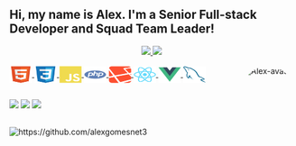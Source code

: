 ## Hi, my name is Alex. I'm a Senior Full-stack Developer and Squad Team Leader!
<div align="center">
  <a href="https://github.com/alexgomesnet3">
  <img height="180em" src="https://github-readme-stats.vercel.app/api?username=alexgomesnet3&show_icons=true&theme=dracula&include_all_commits=true&count_private=true"/>
  <img height="180em" src="https://github-readme-stats.vercel.app/api/top-langs/?username=alexgomesnet3&layout=compact&langs_count=10&theme=dracula"/>
</div>
<div style="display: inline_block"><br>
  <img align="center" alt="Alex-HTML" height="30" width="40" src="https://raw.githubusercontent.com/devicons/devicon/master/icons/html5/html5-original.svg">
  <img align="center" alt="Alex-CSS" height="30" width="40" src="https://raw.githubusercontent.com/devicons/devicon/master/icons/css3/css3-original.svg">
  <img align="center" alt="Alex-Js" height="30" width="40" src="https://raw.githubusercontent.com/devicons/devicon/master/icons/javascript/javascript-plain.svg">
  <img align="center" alt="Alex-PHP" height="30" width="40" src="https://raw.githubusercontent.com/devicons/devicon/master/icons/php/php-plain.svg">
  <img align="center" alt="Alex-Lara" height="30" width="40" src="https://raw.githubusercontent.com/devicons/devicon/master/icons/laravel/laravel-plain.svg">
  <img align="center" alt="Alex-React" height="30" width="40" src="https://raw.githubusercontent.com/devicons/devicon/master/icons/react/react-original.svg">
  <img align="center" alt="Alex-Vue" height="30" width="40" src="https://raw.githubusercontent.com/devicons/devicon/master/icons/vuejs/vuejs-original.svg">
  <img align="center" alt="Alex-MySQL" height="30" width="40" src="https://raw.githubusercontent.com/devicons/devicon/master/icons/mysql/mysql-original.svg">
  <img align="right" alt="Alex-avatar" height="150" style="border-radius:50px;" src="https://avatars.githubusercontent.com/u/28963634?s=96&v=4">
</div>
  
  ##
 
<div> 
  <a href="https://www.linkedin.com/in/alex-gomes-net3" target="_blank"><img src="https://img.shields.io/badge/-LinkedIn-%230077B5?style=for-the-badge&logo=linkedin&logoColor=white" target="_blank"></a> 
  <a href="https://instagram.com/alexgomesnet3" target="_blank"><img src="https://img.shields.io/badge/-Instagram-%23E4405F?style=for-the-badge&logo=instagram&logoColor=white" target="_blank"></a>
  <a href = "mailto:alex.gomes.net3@gmail.com"><img src="https://img.shields.io/badge/-Gmail-%23333?style=for-the-badge&logo=gmail&logoColor=white" target="[Linkedin](https://www.linkedin.com/in/alex-gomes-net3/)"></a>
</div>
  
  ##
  
  <div>
    <img src="https://komarev.com/ghpvc/?username=alexgomesnet3&style=flat-square&color=blue" alt="https://github.com/alexgomesnet3"/>
  </div>
